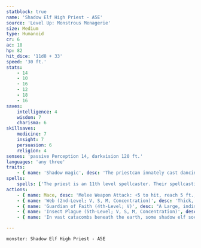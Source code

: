 ```yaml
---
statblock: true
name: 'Shadow Elf High Priest - A5E'
source: 'Level Up: Monstrous Menagerie'
size: Medium
type: Humanoid
cr: 6
ac: 18
hp: 82
hit_dice: '11d8 + 33'
speed: '30 ft.'
stats:
    - 14
    - 10
    - 16
    - 12
    - 18
    - 16
saves:
    intelligence: 4
    wisdom: 7
    charisma: 6
skillsaves:
    medicine: 7
    insight: 7
    persuasion: 6
    religion: 4
senses: 'passive Perception 14, darkvision 120 ft.'
languages: 'any three'
traits:
    - { name: 'Shadow magic', desc: 'The priestcan innately cast dancing lights as a cantrip and darkness and faerie fire once each per long rest with no material components, using Wisdom as their spellcasting ability.' }
spells:
    spells: ['The priest is an 11th level spellcaster. Their spellcasting ability is Wisdom (spell save DC 15, +7 to hit with spell attacks). They have the following cleric spells prepared:', 'Cantrips (at will): guidance, spare the dying, thaumaturgy', '1st-level (4 slots): animal friendship, ceremony, detect poison and disease', '2nd-level (3 slots): augury, lesser restoration, web', '3rd-level (3 slots): bestow curse, remove curse', '4th-level (3 slots): divination, freedom of movement, guardian of faith', '5th-level (2 slots): greater restoration, insect plague, raise dead', '6th-level (1 slots): word of recall']
actions:
    - { name: Mace, desc: 'Melee Weapon Attack: +5 to hit, reach 5 ft., one target. Hit: 5 (1d6 + 2) bludgeoning damage. On a hit, the priest can expend a spell slot to deal 7 (2d6) radiant damage, plus an extra 3 (1d6) radiant damage for each level of the spell slot expended above 1st.' }
    - { name: 'Web (2nd-Level; V, S, M, Concentration)', desc: 'Thick, sticky webs fill a 20-foot cube within 60 feet, lightly obscuring it and making it difficult terrain. The webs must either be anchored between two solid masses (such as walls) or layered 5 feet deep over a flat surface. Each creature that starts its turn in the webs or that enters them during its turn makes a DC 15 Dexterity saving throw. On a failure, it is restrained. A creature can escape by making a DC 15 Strength check. Any 5-foot cube of webs exposed to fire burns away in 1 round, dealing 5 (2d4) fire damage to any creature that starts its turn in the fire. The webs remain for 1 hour.' }
    - { name: 'Guardian of Faith (4th-Level; V)', desc: "A Large, indistinct spectral guardian appears in an unoccupied space within 30 feet and remains for 8 hours. Creatures of the priest's choice that move to a space within 10 feet of the guardian for the first time on a turn make a DC 15 Dexterity saving throw, taking 20 radiant or necrotic damage (high priest's choice) on a failed save or half damage on a success. The spell ends when the guardian has dealt 60 total damage." }
    - { name: 'Insect Plague (5th-Level; V, S, M, Concentration)', desc: 'A 20-foot-radius sphere of biting and stinging insects appears centered on a point the priest can see within 300 feet and remains for 10 minutes. The cloud spreads around corners, and the area is lightly obscured and difficult terrain. Each creature in the area when the cloud appears, and each creature that enters it for the first time on a turn or ends its turn there, makes a DC 15 Constitution saving throw, taking 22 (4d10) piercing damage on a failed save or half damage on a success. The priest is immune to this damage.' }
    - { name: 'In vast catacombs beneath the earth, some shadow elf societies live in perpetual darkness', desc: 'Ignoring and ignored by the upper world, they revere demons or dark gods.' }

---
```

```statblock
monster: Shadow Elf High Priest - A5E
```
